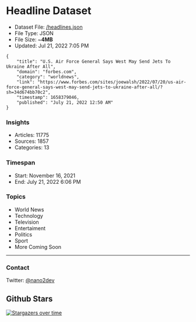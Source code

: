 # Headline Dataset

- Dataset File: [/headlines.json](https://raw.githubusercontent.com/fwd/news/master/headlines.json) 
- File Type: JSON
- File Size: ~**4MB**
- Updated: Jul 21, 2022 7:05 PM

```
{
    "title": "U.S. Air Force General Says West May Send Jets To Ukraine After All",
    "domain": "forbes.com",
    "category": "worldnews",
    "link": "https://www.forbes.com/sites/joewalsh/2022/07/20/us-air-force-general-says-west-may-send-jets-to-ukraine-after-all/?sh=34d674bb70c2",
    "timestamp": 1658379046,
    "published": "July 21, 2022 12:50 AM"
}
```

### Insights

- Articles: 11775
- Sources: 1857
- Categories: 13

### Timespan

- Start: November 16, 2021
- End: July 21, 2022 6:06 PM

### Topics

- World News
- Technology
- Television
- Entertaiment
- Politics
- Sport
- More Coming Soon

---

### Contact 

Twitter: [@nano2dev](https://twitter.com/nano2dev)

## Github Stars

[![Stargazers over time](https://starchart.cc/fwd/news.svg)](https://starchart.cc/fwd/news)
	
